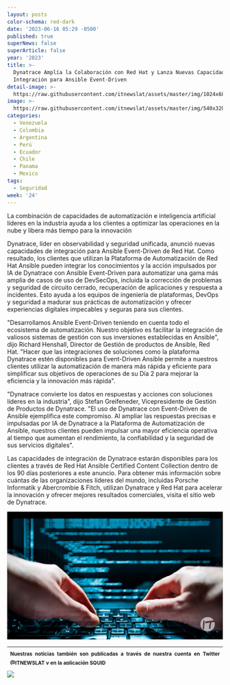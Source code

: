 ```yaml
---
layout: posts
color-schema: red-dark
date: '2023-06-16 05:29 -0500'
published: true
superNews: false
superArticle: false
year: '2023'
title: >-
  Dynatrace Amplía la Colaboración con Red Hat y Lanza Nuevas Capacidades de
  Integración para Ansible Event-Driven
detail-image: >-
  https://raw.githubusercontent.com/itnewslat/assets/master/img/1024x680/Seguridad-teclado-g.jpg
image: >-
  https://raw.githubusercontent.com/itnewslat/assets/master/img/540x320/Seguridad-teclado-p.jpg
categories:
  - Venezuela
  - Colombia
  - Argentina
  - Perú
  - Ecuador
  - Chile
  - Panama
  - Mexico
tags:
  - Seguridad
week: '24'
---
```

La combinación de capacidades de automatización e inteligencia artificial líderes en la industria ayuda a los clientes a optimizar las operaciones en la nube y libera más tiempo para la innovación

Dynatrace, líder en observabilidad y seguridad unificada, anunció nuevas capacidades de integración para Ansible Event-Driven de Red Hat.  Como resultado, los clientes que utilizan la Plataforma de Automatización de Red Hat Ansible pueden integrar los conocimientos y la acción impulsados por IA de Dynatrace con Ansible Event-Driven para automatizar una gama más amplia de casos de uso de DevSecOps, incluida la corrección de problemas y seguridad de circuito cerrado, recuperación de aplicaciones y respuesta a incidentes. Esto ayuda a los equipos de ingeniería de plataformas, DevOps y seguridad a madurar sus prácticas de automatización y ofrecer experiencias digitales impecables y seguras para sus clientes.

"Desarrollamos Ansible Event-Driven teniendo en cuenta todo el ecosistema de automatización. Nuestro objetivo es facilitar la integración de valiosos sistemas de gestión con sus inversiones establecidas en Ansible", dijo Richard Henshall, Director de Gestión de productos de Ansible, Red Hat. "Hacer que las integraciones de soluciones como la plataforma Dynatrace estén disponibles para Event-Driven Ansible permite a nuestros clientes utilizar la automatización de manera más rápida y eficiente para simplificar sus objetivos de operaciones de su Día 2 para mejorar la eficiencia y la innovación más rápida".

"Dynatrace convierte los datos en respuestas y acciones con soluciones líderes en la industria", dijo Stefan Greifeneder, Vicepresidente de Gestión de Productos de Dynatrace. "El uso de Dynatrace con Event-Driven de Ansible ejemplifica este compromiso.  Al ampliar las respuestas precisas e impulsadas por IA de Dynatrace a la Plataforma de Automatización de Ansible, nuestros clientes pueden impulsar una mayor eficiencia operativa al tiempo que aumentan el rendimiento, la confiabilidad y la seguridad de sus servicios digitales".

Las capacidades de integración de Dynatrace estarán disponibles para los clientes a través de Red Hat Ansible Certified Content Collection dentro de los 90 días posteriores a este anuncio. Para obtener más información sobre cuántas de las organizaciones líderes del mundo, incluidas Porsche Informatik  y Abercrombie & Fitch, utilizan Dynatrace y Red Hat para acelerar la innovación y ofrecer mejores resultados comerciales, visita el sitio web de Dynatrace.

![](https://raw.githubusercontent.com/itnewslat/assets/master/img/540x320/Seguridad-teclado-p.jpg)

<table style="height: 42px;" width="569">
<tbody>
<tr>
<td style="text-align: justify;"><sub><strong>Nuestras noticias también son publicadas a través de nuestra cuenta en Twitter <a href="https://twitter.com/itnewslat?lang=es">@ITNEWSLAT</a> y en la aplicación <a href="https://squidapp.co/en/">SQUID</a></strong></sub></td>
</tr>
</tbody>
</table>
<img src="https://tracker.metricool.com/c3po.jpg?hash=56f88a41e39ab42c063cc51676587a04"/>